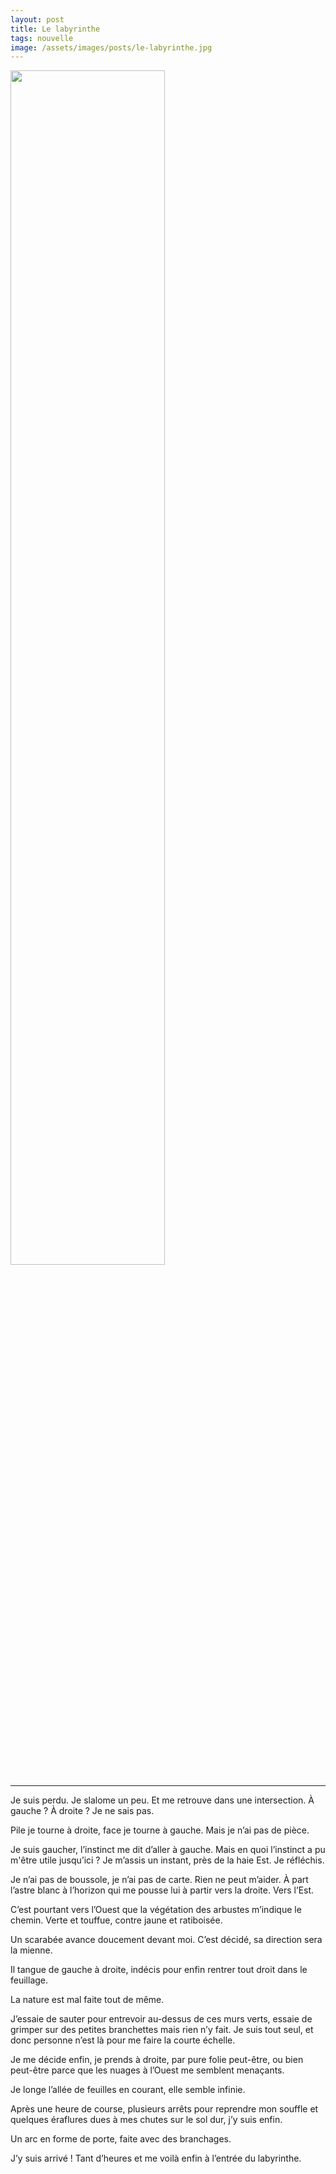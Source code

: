 ```yaml
---
layout: post
title: Le labyrinthe
tags: nouvelle
image: /assets/images/posts/le-labyrinthe.jpg
---
```


<img src="/assets/images/posts/le-labyrinthe.jpg" width="70%" class="center">

---


Je suis perdu. Je slalome un peu. Et me retrouve dans une intersection. À gauche ? À droite ? Je ne sais pas.

<!--more-->

Pile je tourne à droite, face je tourne à gauche. Mais je n’ai pas de pièce. 

Je suis gaucher, l’instinct me dit d’aller à gauche. Mais en quoi l’instinct a pu m'être utile jusqu’ici ? Je m’assis un instant, près de la haie Est. Je réfléchis.

Je n’ai pas de boussole, je n’ai pas de carte. Rien ne peut m’aider. À part l’astre blanc à l’horizon qui me pousse lui à partir vers la droite. Vers l’Est.

C’est pourtant vers l’Ouest que la végétation des arbustes m’indique le chemin. Verte et touffue, contre jaune et ratiboisée. 

Un scarabée avance doucement devant moi. C’est décidé, sa direction sera la mienne.

Il tangue de gauche à droite, indécis pour enfin rentrer tout droit dans le feuillage.

La nature est mal faite tout de même.

J’essaie de sauter pour entrevoir au-dessus de ces murs verts, essaie de grimper sur des petites branchettes mais rien n’y fait. Je suis tout seul, et donc personne n’est là pour me faire la courte échelle. 

Je me décide enfin, je prends à droite, par pure folie peut-être, ou bien peut-être parce que les nuages à l’Ouest me semblent menaçants. 

Je longe l’allée de feuilles en courant, elle semble infinie.

Après une heure de course, plusieurs arrêts pour reprendre mon souffle et quelques éraflures dues à mes chutes sur le sol dur, j’y suis enfin.

Un arc en forme de porte, faite avec des branchages. 

J’y suis arrivé ! Tant d’heures et me voilà enfin à l’entrée du labyrinthe.
